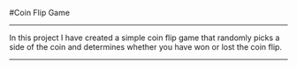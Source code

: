 #Coin Flip Game

-------------------------------

In this project I have created a simple coin flip game that randomly picks a side of the coin and determines whether you have won or lost the coin flip.

-------------------------------
